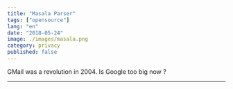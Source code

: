```yaml
---
title: "Masala Parser"
tags: ["opensource"]
lang: "en"
date: "2018-05-24"
image: ./images/masala.png
category: privacy
published: false
---
```


GMail was a revolution in 2004. Is Google too big now ?

---
